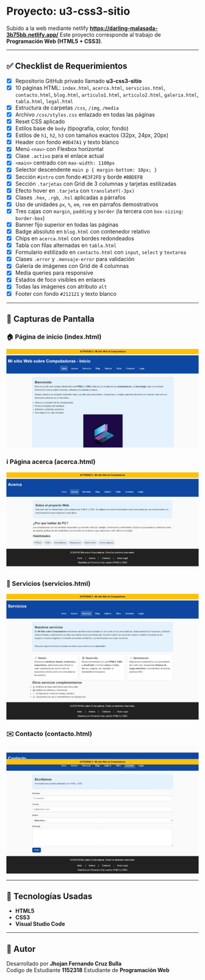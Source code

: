 # Proyecto: u3-css3-sitio
Subido a la web mediante netlify
**https://darling-malasada-3b75bb.netlify.app/**
Este proyecto corresponde al trabajo de **Programación Web (HTML5 + CSS3)**.

---

## ✅ Checklist de Requerimientos

- [x] Repositorio GitHub privado llamado **u3-css3-sitio**  
- [x] 10 páginas HTML: `index.html`, `acerca.html`, `servicios.html`, `contacto.html`, `blog.html`, `articulo1.html`, `articulo2.html`, `galeria.html`, `tabla.html`, `legal.html`  
- [x] Estructura de carpetas `/css`, `/img`, `/media`  
- [x] Archivo `/css/styles.css` enlazado en todas las páginas  
- [x] Reset CSS aplicado  
- [x] Estilos base de `body` (tipografía, color, fondo)  
- [x] Estilos de `h1`, `h2`, `h3` con tamaños exactos (32px, 24px, 20px)  
- [x] Header con fondo `#0D47A1` y texto blanco  
- [x] Menú `<nav>` con Flexbox horizontal  
- [x] Clase `.activo` para el enlace actual  
- [x] `<main>` centrado con `max-width: 1100px`  
- [x] Selector descendente `main p { margin-bottom: 10px; }`  
- [x] Sección `#intro` con fondo `#E3F2FD` y borde `#BBDEFB`  
- [x] Sección `.tarjetas` con Grid de 3 columnas y tarjetas estilizadas  
- [x] Efecto hover en `.tarjeta` con `translateY(-3px)`  
- [x] Clases `.hex`, `.rgb`, `.hsl` aplicadas a párrafos  
- [x] Uso de unidades `px`, `%`, `em`, `rem` en párrafos demostrativos  
- [x] Tres cajas con `margin`, `padding` y `border` (la tercera con `box-sizing: border-box`)  
- [x] Banner fijo superior en todas las páginas  
- [x] Badge absoluto en `blog.html` con contenedor relativo  
- [x] Chips en `acerca.html` con bordes redondeados  
- [x] Tabla con filas alternadas en `tabla.html`  
- [x] Formulario estilizado en `contacto.html` con `input`, `select` y `textarea`  
- [x] Clases `.error` y `.mensaje-error` para validación  
- [x] Galería de imágenes con Grid de 4 columnas  
- [x] Media queries para responsive  
- [x] Estados de foco visibles en enlaces  
- [x] Todas las imágenes con atributo `alt`  
- [x] Footer con fondo `#212121` y texto blanco  

---

## 📸 Capturas de Pantalla

### 🏠 Página de inicio (index.html)  
![Index](img/inicio.png)

### ℹ️ Página acerca (acerca.html)  
![Acerca](img/captura-acerca.jpeg)

### 📑 Servicios (servicios.html)  
![Servicios](img/captura-servicios.jpeg)

### ✉️ Contacto (contacto.html)  
![Contacto](img/captura-contacto.jpeg)


---

## 🚀 Tecnologías Usadas

- **HTML5**  
- **CSS3**
- **Visual Studio Code**  

---

## 📌 Autor

Desarrollado por **Jhojan Fernando Cruz Bulla**  
Codigo de Estudiante **1152318**
Estudiante de **Programación Web**  
